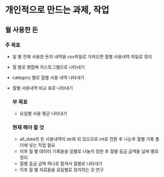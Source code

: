 # 개인적으로 만드는 과제, 작업

## 월 사용한 돈


### 주 목표
- 일 별 전체 사용한 돈의 내역을 csv파일로 가져오면 월별 사용내역 파일로 정리
- 월 별로 병합해 히스토그램으로 나타내기
- category 별로 월별 사용 내역 나타내기
- 월별 사용내역 비교 표로 나타내기


  ### 부 목표
  - 요일별 사용 평균 나타내기


  ### 현재 해야 할 것
  - all_data의 돈 사용내역이 str화 되 있으므로 int로 전환 후 나눈후 월별 기록 폴더에 넣는 작업 필요
  - 이후 월 별 데이터 기록들을 일별로 나눌지 정한 후 월별 출금 금액들 날짜 별로 정리
  - 월별 출금 금액 하나로 합쳐서 월별로 나타내기
  -  이후 월 별 자료들을 요일별로 정리하는 것 연구 
